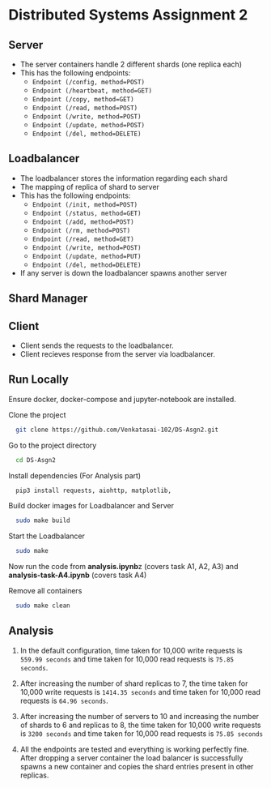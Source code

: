 # Distributed Systems Assignment 2

## Server

- The server containers handle 2 different shards (one replica each) 
- This has the following endpoints:
    - `Endpoint (/config, method=POST)`
    - `Endpoint (/heartbeat, method=GET)`
    - `Endpoint (/copy, method=GET)`
    - `Endpoint (/read, method=POST)`
    - `Endpoint (/write, method=POST)`
    - `Endpoint (/update, method=POST)`
    - `Endpoint (/del, method=DELETE)`

## Loadbalancer

- The loadbalancer stores the information regarding each shard
- The mapping of replica of shard to server
- This has the following endpoints:
    - `Endpoint (/init, method=POST)`
    - `Endpoint (/status, method=GET)`
    - `Endpoint (/add, method=POST)`
    - `Endpoint (/rm, method=POST)`
    - `Endpoint (/read, method=GET)`
    - `Endpoint (/write, method=POST)`
    - `Endpoint (/update, method=PUT)`
    - `Endpoint (/del, method=DELETE)`
- If any server is down the loadbalancer spawns another server

## Shard Manager

## Client

- Client sends the requests to the loadbalancer.
- Client recieves response from the server via loadbalancer.

## Run Locally
Ensure docker, docker-compose and jupyter-notebook are installed.

Clone the project

```bash
  git clone https://github.com/Venkatasai-102/DS-Asgn2.git
```

Go to the project directory

```bash
  cd DS-Asgn2
```

Install dependencies (For Analysis part)  


```bash
  pip3 install requests, aiohttp, matplotlib, 
```

Build docker images for Loadbalancer and Server

```bash
  sudo make build
```
Start the Loadbalancer

```bash
  sudo make 
```
Now run the code from **analysis.ipynb**z (covers task A1, A2, A3) and **analysis-task-A4.ipynb** (covers task A4)

Remove all containers

```bash
  sudo make clean
```

## Analysis

1. In the default configuration, time taken for 10,000 write requests is `559.99 seconds` and time taken for 10,000 read requests is `75.85 seconds`.

2. After increasing the number of shard replicas to 7, the time taken for 10,000 write requests is `1414.35 seconds` and time taken for 10,000 read requests is `64.96 seconds`.

3. After increasing the number of servers to 10 and increasing the number of shards to 6 and replicas to 8, the time taken for 10,000 write requests is `3200 seconds` and time taken for 10,000 read requests is `75.85 seconds`

4. All the endpoints are tested and everything is working perfectly fine. After dropping a server container the load balancer is successfully spawns a new container and copies the shard entries present in other replicas.
